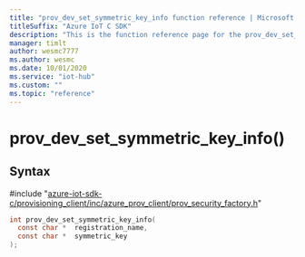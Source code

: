 ```yaml
---                             
title: "prov_dev_set_symmetric_key_info function reference | Microsoft Docs" 
titleSuffix: "Azure IoT C SDK"            
description: "This is the function reference page for the prov_dev_set_symmetric_key_info() function in the Azure IoT C SDK. This SDK is used with Azure IoT Hub and Azure IoT Hub Device Provisioning Service"            
manager: timlt                 
author: wesmc7777              
ms.author: wesmc               
ms.date: 10/01/2020                    
ms.service: "iot-hub"             
ms.custom: ""                
ms.topic: "reference"        
---                            
```


# prov_dev_set_symmetric_key_info()

## Syntax

\#include "[azure-iot-sdk-c/provisioning_client/inc/azure_prov_client/prov_security_factory.h](../prov-security-factory-h.md)"  
```C
int prov_dev_set_symmetric_key_info(
  const char *  registration_name,
  const char *  symmetric_key
);
```

